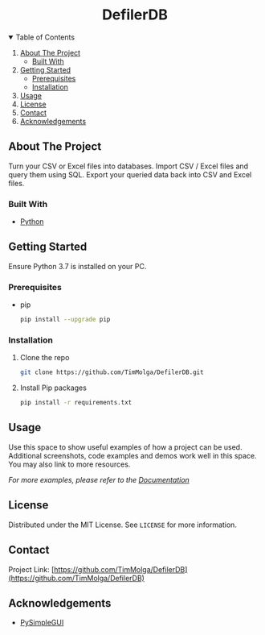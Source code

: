 <!-- TITLE -->
<h1 align="center">DefilerDB</h1>

<!-- TABLE OF CONTENTS -->
<details open="open">
  <summary>Table of Contents</summary>
  <ol>
    <li>
      <a href="#about-the-project">About The Project</a>
      <ul>
        <li><a href="#built-with">Built With</a></li>
      </ul>
    </li>
    <li>
      <a href="#getting-started">Getting Started</a>
      <ul>
        <li><a href="#prerequisites">Prerequisites</a></li>
        <li><a href="#installation">Installation</a></li>
      </ul>
    </li>
    <li><a href="#usage">Usage</a></li>
    <li><a href="#license">License</a></li>
    <li><a href="#contact">Contact</a></li>
    <li><a href="#acknowledgements">Acknowledgements</a></li>
  </ol>
</details>



<!-- ABOUT THE PROJECT -->
## About The Project

Turn your CSV or Excel files into databases. Import CSV / Excel files and query them using SQL. Export your queried data back into CSV and Excel files.

### Built With

* [Python](https://www.python.org)


<!-- GETTING STARTED -->
## Getting Started

Ensure Python 3.7 is installed on your PC.

### Prerequisites

* pip
  ```sh
  pip install --upgrade pip
  ```

### Installation

1. Clone the repo
   ```sh
   git clone https://github.com/TimMolga/DefilerDB.git
   ```
2. Install Pip packages
   ```sh
   pip install -r requirements.txt
   ```


<!-- USAGE EXAMPLES -->
## Usage

Use this space to show useful examples of how a project can be used. Additional screenshots, code examples and demos work well in this space. You may also link to more resources.

_For more examples, please refer to the [Documentation](https://example.com)_

<!-- LICENSE -->
## License

Distributed under the MIT License. See `LICENSE` for more information.


<!-- CONTACT -->
## Contact

Project Link: [https://github.com/TimMolga/DefilerDB](https://github.com/TimMolga/DefilerDB)

<!-- ACKNOWLEDGEMENTS -->
## Acknowledgements

* [PySimpleGUI](https://pysimplegui.readthedocs.io/en/latest/)
